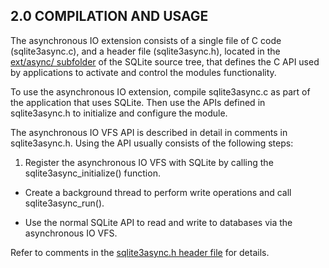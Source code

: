 ## 2\.0 COMPILATION AND USAGE



The asynchronous IO extension consists of a single file of C code
(sqlite3async.c), and a header file (sqlite3async.h), located in the
[ext/async/ subfolder](https://www.sqlite.org/src/dir?name=ext/async) of the SQLite source tree, that defines the 
C API used by applications to activate and control the modules 
functionality.


To use the asynchronous IO extension, compile sqlite3async.c as
part of the application that uses SQLite. Then use the APIs defined
in sqlite3async.h to initialize and configure the module.


The asynchronous IO VFS API is described in detail in comments in 
sqlite3async.h. Using the API usually consists of the following steps:

1. Register the asynchronous IO VFS with SQLite by calling the
 sqlite3async\_initialize() function.

- Create a background thread to perform write operations and call
 sqlite3async\_run().

- Use the normal SQLite API to read and write to databases via 
 the asynchronous IO VFS.


Refer to comments in the
[sqlite3async.h header file](https://www.sqlite.org/src/finfo?name=ext/async/sqlite3async.h) for details.


